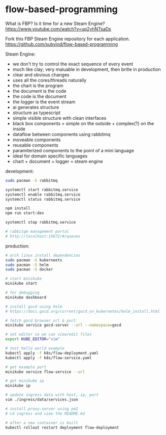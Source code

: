 flow-based-programming
========
What is FBP? Is it time for a new Steam Engine?
https://www.youtube.com/watch?v=up2yhNTsaDs 

Fork this FBP Steam Engine repository for each application.
https://github.com/subvind/flow-based-programming

Steam Engine:
  - we don't try to control the exact sequence of every event
  - much like clay; very maluable in development, then britle in production
  - clear and obvious changes
  - uses all the cores/threads naturally
  - the chart is the program
  - the document is the code
  - the code is the document
  - the logger is the event stream
  - ai generates structure
  - structure as typescript
  - simple visible structure with clean interfaces
  - black box components = simple on the outside + complex(?) on the inside
  - dataflow between components using rabbitmq
  - moveable components
  - reusable components
  - paramiterized components to the point of a mini language
  - ideal for domain specific languages
  - chart + document + logger = steam engine

development:
```bash
sudo pacman -S rabbitmq

systemctl start rabbitmq.service
systemctl enable rabbitmq.service
systemctl status rabbitmq.service

npm install
npm run start:dev

systemctl stop rabbitmq.service

# rabbitqm management portal
# http://localhost:15672/#/queues
```

production:
```bash
# arch linux install dependencies
sudo pacman -S kuberneets
sudo pacman -S helm
sudo pacman -S docker

# start minikube
minikube start

# for debugging
minikube dashboard

# install gocd using helm
# https://docs.gocd.org/current/gocd_on_kubernetes/helm_install.html

# fetch gocd browser url & port
minikube service gocd-server --url --namespace=gocd

# set editor so we can view/edit files
export KUBE_EDITOR="vim"

# test hello world example
kubectl apply -f k8s/flow-deployment.yaml
kubectl apply -f k8s/flow-service.yaml

# get example port
minikube service flow-service --url

# get minikube ip
minikube ip

# update ingress data with host, ip, port
vim ./ingress/data/services.json

# install proxy-server using pm2
# cd ingress and view the README.md

# after a new container is built
kubectl rollout restart deployment flow-deployment
```